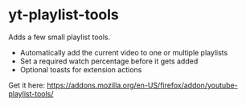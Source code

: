 # yt-playlist-tools

Adds a few small playlist tools.

- Automatically add the current video to one or multiple playlists
- Set a required watch percentage before it gets added
- Optional toasts for extension actions

Get it here:
https://addons.mozilla.org/en-US/firefox/addon/youtube-playlist-tools/
